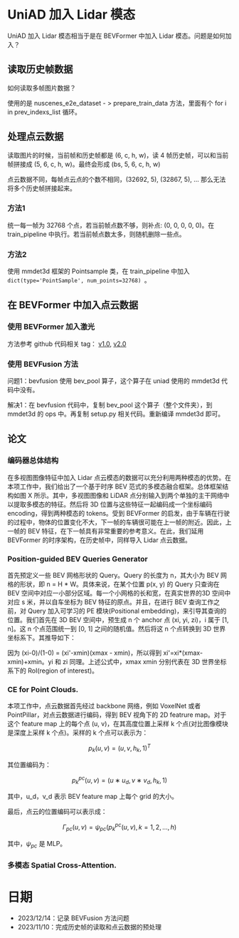 # UniAD 加入 Lidar 模态

UniAD 加入 Lidar 模态相当于是在 BEVFormer 中加入 Lidar 模态。问题是如何加入？

## 读取历史帧数据

如何读取多帧图片数据？

使用的是 nuscenes_e2e_dataset - > prepare_train_data 方法，里面有个 for i in prev_indexs_list 循环。

## 处理点云数据

读取图片的时候，当前帧和历史帧都是 (6, c, h, w)，读 4 帧历史帧，可以和当前帧拼接成 (5, 6, c, h, w)。最终会形成 (bs, 5, 6, c, h, w)

点云数据不同，每帧点云点的个数不相同，(32692, 5), (32867, 5), ... 那么无法将多个历史帧拼接起来。

### 方法1

统一每一帧为 32768 个点，若当前帧点数不够，则补点: (0, 0, 0, 0, 0)。在 train_pipeline 中执行。若当前帧点数太多，则随机删除一些点。

### 方法2

使用 mmdet3d 框架的 Pointsample 类，在 train_pipeline 中加入 `dict(type='PointSample', num_points=32768) `。

## 在 BEVFormer 中加入点云数据

### 使用 BEVFormer 加入激光

方法参考 github 代码相关 tag： [v1.0](https://github.com/daxiongpro/UniAD/tree/v1.0), [v2.0](https://github.com/daxiongpro/UniAD/tree/v2.0)

### 使用 BEVFusion 方法

问题1：bevfusion 使用 bev_pool 算子，这个算子在 uniad 使用的 mmdet3d 代码中没有。

解决1：在 bevfusion 代码中，复制 bev_pool 这个算子（整个文件夹），到 mmdet3d 的 ops 中。再复制 setup.py 相关代码。重新编译 mmdet3d 即可。


## 论文

### 编码器总体结构

在多视图图像特征中加入 Lidar 点云模态的数据可以充分利用两种模态的优势。在本项工作中，我们给出了一个基于时序 BEV 范式的多模态融合框架。总体框架结构如图 X 所示。其中，多视图图像和 LiDAR 点分别输入到两个单独的主干网络中以提取多模态的特征。然后将 3D 位置与这些特征一起编码成一个坐标编码 encoding，得到两种模态的 tokens。受到 BEVFormer 的启发，由于车辆在行驶的过程中，物体的位置变化不大，下一帧的车辆很可能在上一帧的附近。因此，上一帧的 BEV 特征，在下一帧具有非常重要的参考意义。在此，我们延用 BEVFormer 的时序架构，在历史帧中，同样导入 Lidar 点云数据。

### Position-guided BEV Queries Generator

首先预定义一些 BEV 网格形状的 Query。Query 的长度为 n，其大小为 BEV 网格的形状，即 n = H * W。具体来说，在某个位置 p(x, y) 的 Query 只查询在 BEV 空间中对应一小部分区域。每一个小网格的长和宽，在真实世界的3D 空间中对应 s 米，并以自车坐标为 BEV 特征的原点。并且，在进行 BEV 查询工作之前，对 Query 加入可学习的 PE 模块(Positional embedding)，来引导其查询的位置。我们首先在 3D BEV 空间中，预生成 n 个 anchor 点 (xi, yi, zi)，i 属于 [1, n]。这 n 个点范围统一到 [0, 1] 之间的随机值。然后将这 n 个点转换到 3D 世界坐标系下。其推导如下：

因为 (xi-0)/(1-0) = (xi'-xmin)(xmax - xmin)，所以得到 xi'=xi*(xmax-xmin)+xmin。yi 和 zi 同理。上述公式中，xmax xmin 分别代表在 3D 世界坐标系下的 RoI(region of interest)。

### CE for Point Clouds.

本项工作中，点云数据首先经过 backbone 网络，例如 VoxelNet 或者 PointPillar，对点云数据进行编码，得到 BEV 视角下的 2D featrure map。对于这个 feature map 上的每个点 (u, v)，在其高度位置上采样 k 个点(对比图像模块是深度上采样 k 个点)。采样的 k 个点可以表示为：

$$
p_k (u, v) = (u, v, h_k , 1)^T
$$

其位置编码为：

$$
p^{pc}_k (u, v) =(u ∗ u_d , v ∗ v_d , h_k , 1)
$$

其中，u_d，v_d 表示 BEV feature map 上每个 grid 的大小。

最后，点云的位置编码可以表示成：

$$
Γ_{pc} (u, v) = ψ_{pc} ({p^{pc}_k (u, v),k = 1, 2, ..., h})
$$

其中，$ψ_{pc}$ 是 MLP。

### 多模态 Spatial Cross-Attention.

# 日期

* 2023/12/14：记录 BEVFusion 方法问题
* 2023/11/10：完成历史帧的读取和点云数据的预处理
